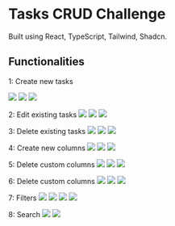 # Tasks CRUD Challenge

Built using React, TypeScript, Tailwind, Shadcn.

## Functionalities

1: Create new tasks

![](./readmeassets/create-task-1.png)
![](./readmeassets/create-task-2.png)
![](./readmeassets/create-task-3.png)

2: Edit existing tasks
![](./readmeassets/edit-task-1.png)
![](./readmeassets/edit-task-2.png)
![](./readmeassets/edit-task-3.png)

3: Delete existing tasks
![](./readmeassets/delete-task-1.png)
![](./readmeassets/delete-task-2.png)
![](./readmeassets/delete-task-3.png)

4: Create new columns
![](./readmeassets/create-col-1.png)
![](./readmeassets/create-col-2.png)
![](./readmeassets/create-col-3.png)

5: Delete custom columns
![](./readmeassets/del-cust-1.png)
![](./readmeassets/del-cust-2.png)
![](./readmeassets/del-cust-3.png)

6: Delete custom columns
![](./readmeassets/sort-col-1.png)
![](./readmeassets/sort-col-2.png)
![](./readmeassets/sort-col-3.png)

7: Filters
![](./readmeassets/filter-1.png)
![](./readmeassets/filter-4.png)
![](./readmeassets/filter-2.png)
![](./readmeassets/filter-3.png)

8: Search
![](./readmeassets/search-1.png)
![](./readmeassets/search-2.png)
